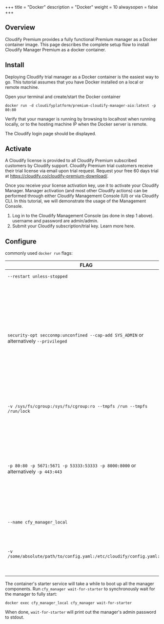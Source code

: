 +++
title = "Docker"
description = "Docker"
weight = 10
alwaysopen = false
+++

## Overview
Cloudify Premium provides a fully functional Premium manager as a Docker container image. This page describes the complete setup flow to install Cloudify Manager Premium as a docker container.


## Install

Deploying Cloudify trial manager as a Docker container is the easiest way to go. This tutorial assumes that you have Docker installed on a local or remote machine.

Open your terminal and create/start the Docker container

```
docker run -d cloudifyplatform/premium-cloudify-manager-aio:latest -p 80:80
```

Verify that your manager is running by browsing to localhost when running locally, or to the hosting machine IP when the Docker server is remote.

The Cloudify login page should be displayed.

## Activate

A Cloudify license is provided to all Cloudify Premium subscribed customers by Cloudify support. Cloudify Premium trial customers receive their trial license via email upon trial request. Request your free 60 days trial at https://cloudify.co/cloudify-premium-download/.

Once you receive your license activation key, use it to activate your Cloudify Manager. Manager activation (and most other Cloudify actions) can be performed through either Cloudify Management Console (UI) or via Cloudify CLI. In this tutorial, we will demonstrate the usage of the Management Console.

1. Log in to the Cloudify Management Console (as done in step 1 above). username and password are admin/admin.
2. Submit your Cloudify subscription/trial key. Learn more here.

## Configure

commonly used `docker run` flags:

| FLAG                                                                                   | DESCRIPTION                                                                                                                                                                                                                                                                                                                                                                                                                        |
|----------------------------------------------------------------------------------------|------------------------------------------------------------------------------------------------------------------------------------------------------------------------------------------------------------------------------------------------------------------------------------------------------------------------------------------------------------------------------------------------------------------------------------|
| `--restart unless-stopped`                                                             | auto-restart of the container                                                                                                                                                                                                                                                                                                                                                                                                      |
| `security-opt secconmp:unconfined --cap-add SYS_ADMIN` or alternatively `--privileged` | when running a SystemD-based container, giving the container elevated privileges is required for SystemD itself to run. When using a new enough Docker Engine (at least 17.05+), those flags can be omitted, but the host SELinux policy might need to be adjusted by doing `setsebool -P container_manage_cgroup true`. Neither those flags, nor the SELinux adjustment, are required when using containers not based on SystemD. |
| `-v /sys/fs/cgroup:/sys/fs/cgroup:ro --tmpfs /run --tmpfs /run/lock`                   | mounts required only when using a SystemD-based container. Note that the host machine must also be using SystemD.                                                                                                                                                                                                                                                                                                                  |
| `-p 80:80 -p 5671:5671 -p 53333:53333 -p 8000:8000` or alternatively `-p 443:443`      | the ports 5671 and 53333 are used for manager/agent communication, while the port 80 or 443 is used for CLI/UI access to the manager. Port 8000 is used for the hello-world example and is optional. Using the `-p` flags, or even `--network host`, these ports can be forwarded from the host machine to the container.                                                                                                          |
| `--name cfy_manager_local`                                                             | the name given to the container, for use with later `docker exec` calls.                                                                                                                                                                                                                                                                                                                                                           |
| `-v /some/absolute/path/to/config.yaml:/etc/cloudify/config.yaml:rw`                   | mounting a yaml file at `/etc/cloudify/config.yaml` allows configuring the manager container, including setting an admin password, and providing paths to TLS certificates.                                                                                                                                                                                                                                                        |

The container's starter service will take a while to boot up all the manager components. Run `cfy_manager wait-for-starter` to synchronously wait for the manager to fully start:

```
docker exec cfy_manager_local cfy_manager wait-for-starter
```

When done, `wait-for-starter` will print out the manager's admin password to stdout.

